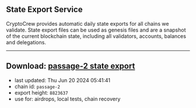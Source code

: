 ## State Export Service
CryptoCrew provides automatic daily state exports for all chains we validate. State export files can be used as genesis files and are a snapshot of the current blockchain state, including all validators, accounts, balances and delegations.

---
**Download: [passage-2 state export](https://dl-eu2.ccvalidators.com/SERVICE/passage/passage-2_export_8823637.json)**
---

- last updated: Thu Jun 20 2024 05:41:41
- chain id: `passage-2`
- export height: `8823637`
- use for: airdrops, local tests, chain recovery
